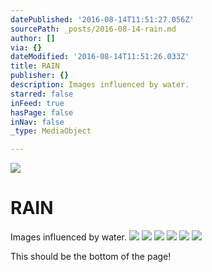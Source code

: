 ```yaml
---
datePublished: '2016-08-14T11:51:27.056Z'
sourcePath: _posts/2016-08-14-rain.md
author: []
via: {}
dateModified: '2016-08-14T11:51:26.033Z'
title: RAIN
publisher: {}
description: Images influenced by water.
starred: false
inFeed: true
hasPage: false
inNav: false
_type: MediaObject

---
```

![](https://the-grid-user-content.s3-us-west-2.amazonaws.com/8929a9c9-76c3-401a-aa16-a8886204948e.jpg)

# RAIN

Images influenced by water.
![](https://the-grid-user-content.s3-us-west-2.amazonaws.com/ea1103e7-a5e8-4f97-9236-9f13ff254d51.jpg)
![](https://the-grid-user-content.s3-us-west-2.amazonaws.com/11908537-9917-4bd8-a23d-b5e8b0def11a.jpg)
![](https://the-grid-user-content.s3-us-west-2.amazonaws.com/68b1583c-2576-4225-b767-102e73179146.jpg)
![](https://the-grid-user-content.s3-us-west-2.amazonaws.com/de7e6c7f-5281-499b-8bae-38699da000e8.jpg)
![](https://the-grid-user-content.s3-us-west-2.amazonaws.com/ed825f6c-81cf-4fb0-bbbd-ee0480bbd5a8.jpg)
![](https://the-grid-user-content.s3-us-west-2.amazonaws.com/f97d009c-6ed7-4a01-8f3d-0bceca3e7bbe.jpg)

This should be the bottom of the page!